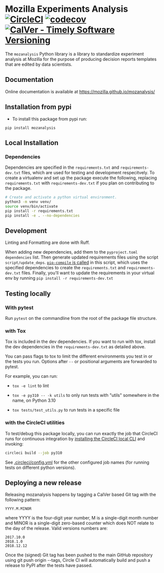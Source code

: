 # Mozilla Experiments Analysis [![CircleCI](https://circleci.com/gh/mozilla/mozanalysis.svg?style=svg)](https://circleci.com/gh/mozilla/mozanalysis) [![codecov](https://codecov.io/gh/mozilla/mozanalysis/branch/master/graph/badge.svg)](https://codecov.io/gh/mozilla/mozanalysis) [![CalVer - Timely Software Versioning](https://img.shields.io/badge/calver-YYYY.M.MINOR-22bfda.svg)](https://calver.org/)

The `mozanalysis` Python library is a library to standardize experiment analysis
at Mozilla for the purpose of producing decision reports templates that are
edited by data scientists.

## Documentation

Online documentation is available at https://mozilla.github.io/mozanalysis/

##  Installation from pypi
- To install this package from pypi run:
```
pip install mozanalysis
```

## Local Installation
### Dependencies
Dependencies are specified in the `requirements.txt` and `requirements-dev.txt` files, which are used for testing and development respecitvely.
To create a virtualenv and set up the package execute the following, replacing `requirements.txt` with `requirements-dev.txt` if you plan on contributing to the package.
```bash
# Create and activate a python virtual environment.
python3 -m venv venv/
source venv/bin/activate
pip install -r requirements.txt
pip install -e . --no-dependencies
```

## Development
Linting and Formatting are done with Ruff.

When adding new dependencies, add them to the `pyproject.toml` `dependencies` list.  Then generate updated requirements files using the script `script/update_deps`.  [`pip-compile` is called](https://pypi.org/project/pip-tools/) in this script, which uses the specified dependencies to create the `requirements.txt` and `requirements-dev.txt` files.  Finally, you'll want to update the requirements in your virtual env by running `pip install -r requirements-dev.txt`

## Testing locally

### With pytest
Run `pytest` on the commandline from the root of the package file structure.

### with Tox

Tox is included in the dev dependencies.  If you want to run with tox, install the dev dependencies in the `requirements-dev.txt` as detailed above.

You can pass flags to tox to limit the different environments you test in
or the tests you run. Options after `--` or positional arguments are forwarded to pytest.

For example, you can run:

* `tox -e lint` to lint

* `tox -e py310 -- -k utils` to only run tests with "utils" somewhere in the name, on Python 3.10

* `tox tests/test_utils.py` to run tests in a specific file

### with the CircleCI utilities

To test/debug this package locally, you can run exactly the job that
CircleCI runs for continuous integration by
[installing the CircleCI local CLI](https://circleci.com/docs/2.0/local-cli/#installing-the-circleci-local-cli-on-macos-and-linux-distros)
and invoking:

```bash
circleci build --job py310
```

See [.circleci/config.yml](https://github.com/mozilla/mozanalysis/blob/main/.circleci/config.yml)
for the other configured job names (for running tests on different python versions).

## Deploying a new release

Releasing mozanalysis happens by tagging a CalVer based Git tag with the
following pattern:

    YYYY.M.MINOR

where YYYY is the four-digit year number, M is a single-digit month number and
MINOR is a single-digit zero-based counter which does NOT relate to the day of
the release. Valid versions numbers are:

    2017.10.0
    2018.1.0
    2018.12.12

Once the (signed) Git tag has been pushed to the main GitHub repository using
git push origin --tags, Circle CI will automatically build and push a release to
PyPI after the tests have passed.
